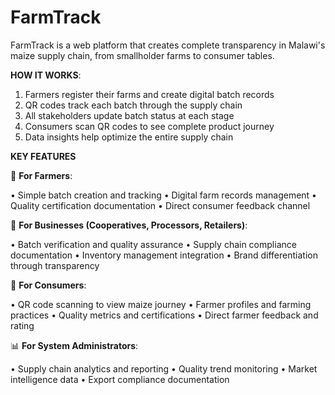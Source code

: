 # FarmTrack
FarmTrack is a web platform that creates complete transparency in Malawi's maize supply chain, from smallholder farms to consumer tables.

**HOW IT WORKS**:

1.	Farmers register their farms and create digital batch records
2.	QR codes track each batch through the supply chain
3.	All stakeholders update batch status at each stage
4.	Consumers scan QR codes to see complete product journey
5.	Data insights help optimize the entire supply chain


**KEY FEATURES**

🌾 **For Farmers**:

•	Simple batch creation and tracking
•	Digital farm records management
•	Quality certification documentation
•	Direct consumer feedback channel

🏢 **For Businesses (Cooperatives, Processors, Retailers)**:

•	Batch verification and quality assurance
•	Supply chain compliance documentation
•	Inventory management integration
•	Brand differentiation through transparency

📱 **For Consumers**:

•	QR code scanning to view maize journey
•	Farmer profiles and farming practices
•	Quality metrics and certifications
•	Direct farmer feedback and rating

📊 **For System Administrators**:

•	Supply chain analytics and reporting
•	Quality trend monitoring
•	Market intelligence data
•	Export compliance documentation


